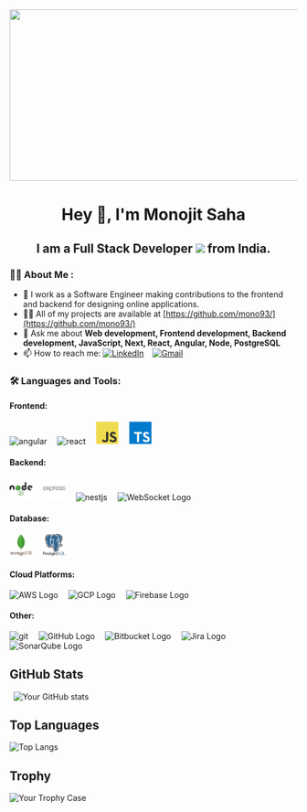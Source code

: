 <div align="center">
  <img src="https://media.giphy.com/media/dWesBcTLavkZuG35MI/giphy.gif" width="600" height="300"/>
</div>
<h1 align="center">Hey 👋, I'm Monojit Saha</h1>
<h2 align="center">I am a Full Stack Developer <img src="https://media.giphy.com/media/WUlplcMpOCEmTGBtBW/giphy.gif" width="30"> from India.</h2>

### :man_technologist: About Me :
- :telescope: I work as a Software Engineer making contributions to the frontend and backend for designing online applications.
- 👨‍💻 All of my projects are available at [https://github.com/mono93/](https://github.com/mono93/)
- 💬 Ask me about **Web development, Frontend development, Backend development, JavaScript, Next, React, Angular, Node, PostgreSQL**
- :mailbox: How to reach me: [![LinkedIn](https://img.shields.io/badge/LinkedIn-Connect-blue?style=for-the-badge&logo=linkedin)](https://www.linkedin.com/in/monojit-saha) &ensp; [![Gmail](https://img.shields.io/badge/Email-Me-red?style=for-the-badge&logo=gmail)](mailto:monojeetsaha1993@gmail.com)

### :hammer_and_wrench: Languages and Tools:

#### Frontend:
<p align="left">
  <img src="https://user-images.githubusercontent.com/25181517/183890595-779a7e64-3f43-4634-bad2-eceef4e80268.png" alt="angular" width="40" height="40"/>
  &emsp;<img src="https://user-images.githubusercontent.com/25181517/183897015-94a058a6-b86e-4e42-a37f-bf92061753e5.png" alt="react" width="40" height="40"/>
  &emsp;<img src="https://raw.githubusercontent.com/devicons/devicon/master/icons/javascript/javascript-original.svg" alt="javascript" width="40" height="40"/>
  &emsp;<img src="https://raw.githubusercontent.com/devicons/devicon/master/icons/typescript/typescript-original.svg" alt="typescript" width="40" height="40"/>
</p>

#### Backend:
<p align="left">
  <img src="https://raw.githubusercontent.com/devicons/devicon/master/icons/nodejs/nodejs-original-wordmark.svg" alt="nodejs" width="40" height="40"/>
  &emsp;<img src="https://raw.githubusercontent.com/devicons/devicon/master/icons/express/express-original-wordmark.svg" alt="express" width="40" height="40"/>
  &emsp;<img src="https://user-images.githubusercontent.com/136815194/273370085-519bfaf3-c242-431e-a269-876979f05574.png" alt="nestjs" width="40" height="40"/>
  &emsp;<img src="https://user-images.githubusercontent.com/25181517/187070862-03888f18-2e63-4332-95fb-3ba4f2708e59.png" alt="WebSocket Logo" width="50" height="50">
</p>

#### Database:
<p align="left">
  <img src="https://raw.githubusercontent.com/devicons/devicon/master/icons/mongodb/mongodb-original-wordmark.svg" alt="mongodb" width="40" height="40"/>
  &emsp;<img src="https://raw.githubusercontent.com/devicons/devicon/master/icons/postgresql/postgresql-original-wordmark.svg" alt="postgresql" width="40" height="40"/>
</p>

#### Cloud Platforms:
<p align="left">
  <img src="https://user-images.githubusercontent.com/25181517/183896132-54262f2e-6d98-41e3-8888-e40ab5a17326.png" alt="AWS Logo" width="40" height="40"> 
  &emsp;<img src="https://user-images.githubusercontent.com/25181517/183911547-990692bc-8411-4878-99a0-43506cdb69cf.png" alt="GCP Logo" width="40" height="40"> 
  &emsp;<img src="https://user-images.githubusercontent.com/25181517/189716855-2c69ca7a-5149-4647-936d-780610911353.png" alt="Firebase Logo" width="40" height="40"> 
</p>

#### Other:
<p align="left">
  <img src="https://www.vectorlogo.zone/logos/git-scm/git-scm-icon.svg" alt="git" width="40" height="40"/>
  &emsp;<img src="https://user-images.githubusercontent.com/25181517/192108374-8da61ba1-99ec-41d7-80b8-fb2f7c0a4948.png" alt="GitHub Logo" width="40" height="40"> 
  &emsp;<img src="https://user-images.githubusercontent.com/25181517/192108375-268c35e6-ab26-44b2-88bf-e3121a4e5083.png" alt="Bitbucket Logo" width="40" height="40">
  &emsp;<img src="https://user-images.githubusercontent.com/25181517/183912952-83784e94-629d-4c34-a961-ae2ae795b662.png" alt="Jira Logo" width="40" height="40">
  &emsp;<img src="https://user-images.githubusercontent.com/25181517/184146221-671413cb-b1ae-47db-a232-b37c99281516.png" alt="SonarQube Logo" width="40" height="40">
</p>

## GitHub Stats
<!-- &ensp;![Your Contributions](https://github-readme-streak-stats.herokuapp.com/?user=mono93&show_icons=true&theme=transparent) -->
&ensp;![Your GitHub stats](https://github-readme-stats.vercel.app/api?username=mono93&show_icons=true&theme=transparent&rank_icon=github)

## Top Languages
![Top Langs](https://github-readme-stats.vercel.app/api/top-langs/?username=mono93&show_icons=true&theme=transparent&layout=donut)

## Trophy
![Your Trophy Case](https://github-profile-trophy.vercel.app/?username=mono93&theme=darkhub&margin-w=15&column=5&margin-h=15)
